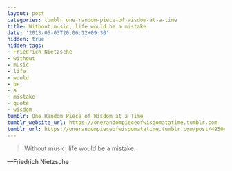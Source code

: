 ```yaml
---
layout: post
categories: tumblr one-random-piece-of-wisdom-at-a-time
title: Without music, life would be a mistake.
date: '2013-05-03T20:06:12+09:30'
hidden: true
hidden-tags:
- Friedrich-Nietzsche
- without
- music
- life
- would
- be
- a
- mistake
- quote
- wisdom
tumblr: One Random Piece of Wisdom at a Time
tumblr_website_url: https://onerandompieceofwisdomatatime.tumblr.com
tumblr_url: https://onerandompieceofwisdomatatime.tumblr.com/post/49504043043/without-music-life-would-be-a-mistake
---
```

> Without music, life would be a mistake.

—Friedrich Nietzsche
